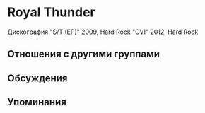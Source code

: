 # Royal Thunder

Дискография
"S/T (EP)" 2009, Hard Rock
"CVI" 2012, Hard Rock

## Отношения с другими группами


## Обсуждения


## Упоминания

